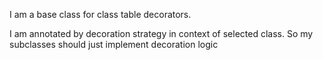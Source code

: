 I am a base class for class table decorators.

I am annotated by decoration strategy in context of selected class.
So my subclasses should just implement decoration logic